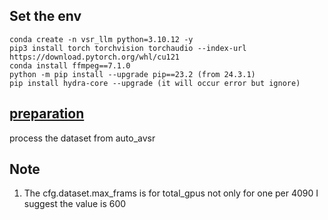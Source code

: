 ## Set the env
```
conda create -n vsr_llm python=3.10.12 -y
pip3 install torch torchvision torchaudio --index-url https://download.pytorch.org/whl/cu121
conda install ffmpeg==7.1.0
python -m pip install --upgrade pip==23.2 (from 24.3.1)
pip install hydra-core --upgrade (it will occur error but ignore)
```

## [preparation](https://github.com/mpc001/auto_avsr/tree/main/preparation)
process the dataset from auto_avsr

## Note 
1. The cfg.dataset.max_frams is for total_gpus not only for one per 4090 I suggest the value is 600